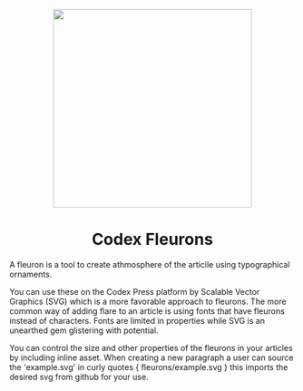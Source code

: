 <p align="center">
  <img src="https://cdn.rawgit.com/codex-press/fleurons/blob/2b999113fea4589a5631b79d1e4f7fd542975b21/chrysler.svg" width="350">
</p>
<h1 align=center>Codex Fleurons</h1>

A fleuron is a tool to create athmosphere of the articile using typographical ornaments. 

You can use these on the Codex Press platform by Scalable Vector Graphics (SVG) which is a more favorable approach to fleurons. The more common way of adding flare to an article is using fonts that have fleurons instead of characters. Fonts are limited in properties while SVG is an unearthed gem glistering with potential. 

You can control the size and other properties of the fleurons in your articles by including inline asset. When creating a new paragraph a user can source the 'example.svg' in curly quotes { fleurons/example.svg } this imports the desired svg from github for your use.


